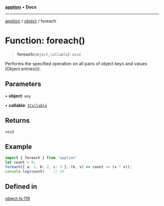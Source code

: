 [**apption**](../../README.md) • **Docs**

***

[apption](../../modules.md) / [object](../README.md) / foreach

# Function: foreach()

> **foreach**(`object`, `callable`): `void`

Performs the specified operation on all pairs of object keys and values (Object.entries()).

## Parameters

• **object**: `any`

• **callable**: [`ICallable`](../../action/interfaces/ICallable.md)

## Returns

`void`

## Example

```ts
import { foreach } from 'apption'
let count = 0;
foreach({ a: 1, b: 2, c: 3 }, (k, v) => count += (v * v));
console.log(count)    // 14
```

## Defined in

[object.ts:119](https://github.com/mksunny1/apption/blob/4be4c2e759dafd6ec2dfcf726cc1a869f1970fb3/src/object.ts#L119)
